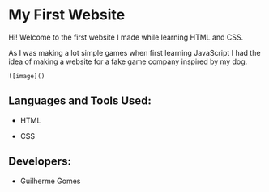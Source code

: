 # My First Website 

Hi! Welcome to the first website I made while learning HTML and CSS.

As I was making a lot simple games when first learning JavaScript I had the idea of making a website for a fake game company inspired by my dog.

``` ![image]() ```

## Languages and Tools Used:

* HTML

* CSS

## Developers:

* Guilherme Gomes

